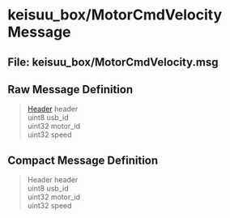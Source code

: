 keisuu_box/MotorCmdVelocity Message
===================================

## File: keisuu_box/MotorCmdVelocity.msg
## Raw Message Definition

> [Header](http://docs.ros.org/en/api/std_msgs/html/msg/Header.html) header \
> uint8 usb_id \
> uint32 motor_id \
> uint32 speed

## Compact Message Definition

> Header header \
> uint8 usb_id \
> uint32 motor_id \
> uint32 speed